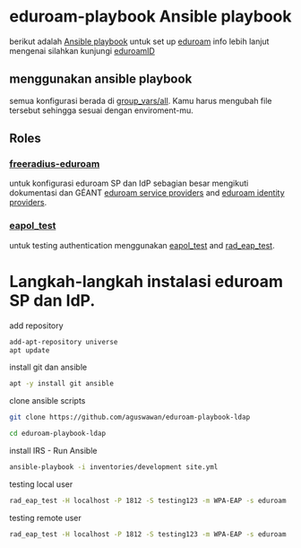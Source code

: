 # eduroam-playbook Ansible playbook
berikut adalah [Ansible playbook](http://docs.ansible.com/ansible/latest/playbooks.html) untuk set up [eduroam](https://eduroam.org/) info lebih lanjut mengenai silahkan kunjungi [eduroamID](https://eduroamid.info/)

## menggunakan ansible playbook
semua konfigurasi berada di [group_vars/all](group_vars/all). Kamu harus mengubah file tersebut sehingga sesuai dengan enviroment-mu.

## Roles
### [freeradius-eduroam](roles/freeradius-eduroam)
untuk konfigurasi eduroam SP dan IdP sebagian besar mengikuti dokumentasi dan GÉANT [eduroam service providers](https://wiki.geant.org/display/H2eduroam/freeradius-sp) and [eduroam identity providers](https://wiki.geant.org/display/H2eduroam/freeradius-idp).

### [eapol_test](roles/eapol_test)

untuk testing authentication menggunakan [eapol_test](http://deployingradius.com/scripts/eapol_test/) and [rad_eap_test](https://github.com/CESNET/rad_eap_test).

# Langkah-langkah instalasi eduroam SP dan IdP.

add repository
```bash
add-apt-repository universe
apt update
```
install git dan ansible
```bash
apt -y install git ansible
```
clone ansible scripts
```bash
git clone https://github.com/aguswawan/eduroam-playbook-ldap
```

```bash
cd eduroam-playbook-ldap
```

install IRS - Run Ansible
```bash
ansible-playbook -i inventories/development site.yml
```
testing local user
```bash
rad_eap_test -H localhost -P 1812 -S testing123 -m WPA-EAP -s eduroam  -e TTLS -2 PAP -u eduroamuser@university.ac.id -p passworduser
```
testing remote user
```bash
rad_eap_test -H localhost -P 1812 -S testing123 -m WPA-EAP -s eduroam  -e PEAP -2 MSCHAPV2 -u demouser@uii.ac.id -p rahasia
```
